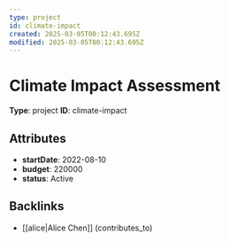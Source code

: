 ```yaml
---
type: project
id: climate-impact
created: 2025-03-05T00:12:43.695Z
modified: 2025-03-05T00:12:43.695Z
---
```


# Climate Impact Assessment

**Type**: project
**ID**: climate-impact

## Attributes

- **startDate**: 2022-08-10
- **budget**: 220000
- **status**: Active

## Backlinks

- [[alice|Alice Chen]] (contributes_to)


